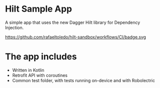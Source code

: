 Hilt Sample App
===============

A simple app that uses the new Dagger Hilt library for Dependency Injection.

https://github.com/rafaeltoledo/hilt-sandbox/workflows/CI/badge.svg

# The app includes

- Written in Kotlin
- Retrofit API with coroutines
- Common test folder, with tests running on-device and with Robolectric
